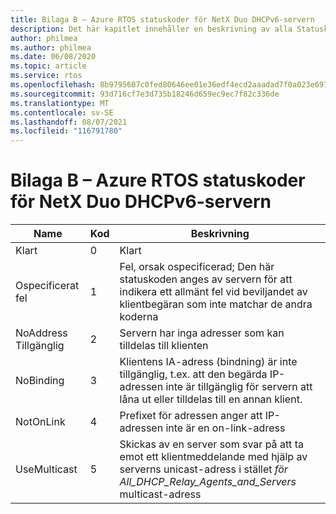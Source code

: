 ```yaml
---
title: Bilaga B – Azure RTOS statuskoder för NetX Duo DHCPv6-servern
description: Det här kapitlet innehåller en beskrivning av alla Statuskoder för NetX Duo DHCPv6-servern
author: philmea
ms.author: philmea
ms.date: 06/08/2020
ms.topic: article
ms.service: rtos
ms.openlocfilehash: 8b9795607c0fed80646ee01e36edf4ecd2aaadad7f0a023e6979e123b81e1660
ms.sourcegitcommit: 93d716cf7e3d735b18246d659ec9ec7f82c336de
ms.translationtype: MT
ms.contentlocale: sv-SE
ms.lasthandoff: 08/07/2021
ms.locfileid: "116791780"
---
```

# <a name="appendix-b---azure-rtos-netx-duo-dhcpv6-server-status-codes"></a>Bilaga B – Azure RTOS statuskoder för NetX Duo DHCPv6-servern

| Name              | Kod            | Beskrivning |
| ------------------- | ------------------- | --------------- |
| Klart | 0 | Klart |
| Ospecificerat fel | 1 | Fel, orsak ospecificerad; Den här statuskoden anges av servern för att indikera ett allmänt fel vid beviljandet av klientbegäran som inte matchar de andra koderna |
| NoAddress Tillgänglig | 2 | Servern har inga adresser som kan tilldelas till klienten |
| NoBinding | 3 | Klientens IA-adress (bindning) är inte tillgänglig, t.ex. att den begärda IP-adressen inte är tillgänglig för servern att låna ut eller tilldelas till en annan klient. |
| NotOnLink | 4 | Prefixet för adressen anger att IP-adressen inte är en on-link-adress |
| UseMulticast | 5 | Skickas av en server som svar på att ta emot ett klientmeddelande med hjälp av serverns unicast-adress i stället *för All_DHCP_Relay_Agents_and_Servers* multicast-adress |